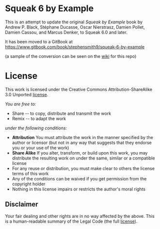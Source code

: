 # Squeak 6 by Example

This is an attempt to update the original _Squeak by Example_ book by Andrew P. Black, Stéphane Ducasse, Oscar Nierstrasz, Damien Pollet, Damien Cassou, and Marcus Denker, to Squeak 6.0 and later. 

It has been moved to a GitBook at https://www.gitbook.com/book/stephensmith9/squeak-6-by-example

(a sample of the conversion can be seen on the [wiki](https://github.com/stephensmith9/squeak6byexample/wiki) for this repo)

# License

This work is licensed under the Creative Commons Attribution-ShareAlike 3.0 Unported [license](http://creativecommons.org/licenses/by-sa/3.0/).

_You are free to:_

- Share -- to copy, distribute and transmit the work
- Remix -- to adapt the work

_under the following conditions:_

- **Attribution** You must attribute the work in the manner specified by the author or licensor (but not in any way that suggests that they endorse you or your use of the work)
- **Share Alike** If you alter, transform, or build upon this work, you may distribute the resulting work on under the same, similar or a compatible license
- For any reuse or distribution, you must make clear to others the license terms of this work
- Any of the conditions can be waived if you get permission from the copyright holder
- Nothing in this license impairs or restricts the author's moral rights

## Disclaimer

Your fair dealing and other rights are in no way affected by the above. This is a human-readable summary of the Legal Code (the full [license](https://creativecommons.org/licenses/by-sa/3.0/legalcode)).


